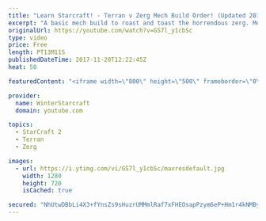 ```yaml
---
title: "Learn Starcraft! - Terran v Zerg Mech Build Order! (Updated 2018)"
excerpt: "A basic mech build to roast and toast the horrendous zerg. Meant for lower level players looking for some direction! -- Watch live at https://www.twitch.tv/wintergaming"
originalUrl: https://youtube.com/watch?v=GS7l_y1cbSc
type: video
price: Free
length: PT13M11S
publishedDateTime: 2017-11-20T12:22:45Z
heat: 50

featuredContent: "<iframe width=\"800\" height=\"500\" frameborder=\"0\" src=\"https://www.youtube.com/embed/GS7l_y1cbSc\" allow=\"accelerometer; autoplay; encrypted-media; gyroscope; picture-in-picture\" allowfullscreen></iframe>"

provider:
  name: WinterStarcraft
  domain: youtube.com

topics:
  - StarCraft 2
  - Terran
  - Zerg

images:
  - url: https://i.ytimg.com/vi/GS7l_y1cbSc/maxresdefault.jpg
    width: 1280
    height: 720
    isCached: true

secured: "NhUtwDBbLi4X3+fYnsZs9sHuzrUMMmlRaf7xFHEOsapPzym6eP+Hm1r4kNMBygbAkbwCPcgeaWGU8+Yjs2s22sAHSnKqcjYE/vEKcElLGjnedVKF9YBfl/jPzEYLRRd3cVFVo/LNXbg59Gx7hgTP9ux1To7F6/2w8QcRZUl9D9QjgY8wYt1heN8mEGliKT47+hrF8PkXTjn1a6ys+pFqNi9SLV9gmXi01w3c4ym5cqYiErE2RmwIMCXWO1F7IXGiwNVmlMkDQ6m5bzSWHaKgg5bkWU+zgZpTOWJjwYiTaSBqUzw1cd8XkM6hXg26PhSO9L8pjG8gpwIi3kJqv38W074ejRbKa3G4j7JAhJkd0+S1wm59qpARodKNMPgudIq54SU7rxuFbz7jBTxlrEbvRne9HJYyKxQke+LswpUkcCQ=;Ugw4SaheAYunqYOcyXJnOQ=="
---
```


